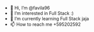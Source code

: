 - 👋 Hi, I’m @favila96
- 👀 I’m interested in Full Stack :)
- 🌱 I’m currently learning Full Stack jaja
- 📫 How to reach me +595202592

<!---
favila96/favila96 is a ✨ special ✨ repository because its `README.md` (this file) appears on your GitHub profile.
You can click the Preview link to take a look at your changes.
--->

